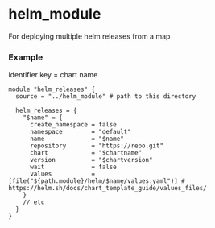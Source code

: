 # helm_module

For deploying multiple helm releases from a map

### Example

identifier key = chart name

``` hcl
module "helm_releases" {
  source = "../helm_module" # path to this directory

  helm_releases = {
    "$name" = {
      create_namespace = false
      namespace        = "default"
      name             = "$name"
      repository       = "https://repo.git"
      chart            = "$chartname"
      version          = "$chartversion"
      wait             = false
      values           = [file("${path.module}/helm/$name/values.yaml")] # https://helm.sh/docs/chart_template_guide/values_files/
    }
    // etc
  }
}
```